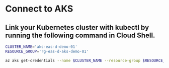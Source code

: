 # Connect to AKS


## Link your Kubernetes cluster with kubectl by running the following command in Cloud Shell.

```bash
CLUSTER_NAME='aks-eas-d-demo-01'
RESOURCE_GROUP='rg-eas-d-aks-demo-01'

az aks get-credentials --name $CLUSTER_NAME --resource-group $RESOURCE_GROUP
```
